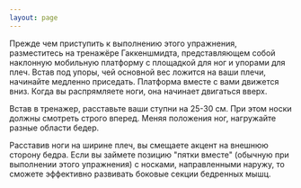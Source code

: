 ```yaml
---
layout: page
---
```

Прежде чем приступить к выполнению этого упражнения, разместитесь на тренажёре Гаккеншмидта, представляющем собой наклонную мобильную платформу с площадкой для ног и упорами для плеч. Встав под упоры, чей основной вес ложится на ваши плечи, начинайте медленно приседать. Платформа вместе с вами движется вниз. Когда вы распрямляете ноги, она начинает двигаться вверх.

Встав в тренажер, расставьте ваши ступни на 25-30 см. При этом носки должны смотреть строго вперед. Меняя положения ног, нагружайте разные области бедер.

Расставив ноги на ширине плеч, вы смещаете акцент на внешнюю сторону бедра. Если вы займете позицию "пятки вместе" (обычную при выполнении этого упражнения) с носками, направленными наружу, то сможете эффективно развивать боковые секции бедренных мышц.
